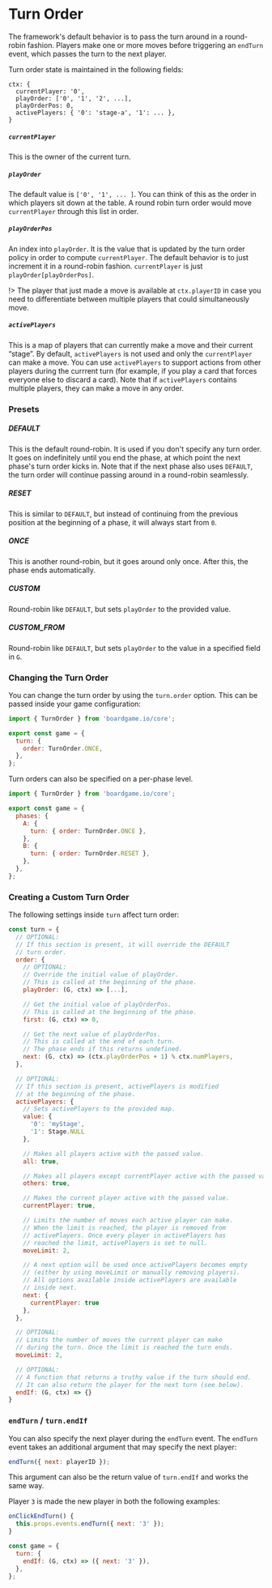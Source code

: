 # Turn Order

The framework's default behavior is to pass the turn around
in a round-robin fashion. Players make one or more moves
before triggering an `endTurn` event, which passes the turn
to the next player.

Turn order state is maintained in the following fields:

```
ctx: {
  currentPlayer: '0',
  playOrder: ['0', '1', '2', ...],
  playOrderPos: 0,
  activePlayers: { '0': 'stage-a', '1': ... },
}
```

##### `currentPlayer`

This is the owner of the current turn.

##### `playOrder`

The default value is `['0', '1', ... ]`. You can think of this
as the order in which players sit down at the table. A round
robin turn order would move `currentPlayer` through this
list in order.

##### `playOrderPos`

An index into `playOrder`. It is the value that is updated
by the turn order policy in order to compute `currentPlayer`.
The default behavior is to just increment it in a round-robin
fashion. `currentPlayer` is just `playOrder[playOrderPos]`.

!> The player that just made a move is available at
`ctx.playerID` in case you need to differentiate between
multiple players that could simultaneously move.

##### `activePlayers`

This is a map of players that can currently make a move and their
current “stage”. By default, `activePlayers` is not used and only
the `currentPlayer` can make a move. You can use `activePlayers`
to support actions from other players during the currrent turn
(for example, if you play a card that forces everyone else
to discard a card). Note that if `activePlayers` contains multiple
players, they can make a move in any order.

### Presets

##### DEFAULT

This is the default round-robin. It is used if you don't
specify any turn order. It goes on indefinitely until you
end the phase, at which point the next phase's turn order
kicks in. Note that if the next phase also uses
`DEFAULT`, the turn order will continue passing
around in a round-robin seamlessly.

##### RESET

This is similar to `DEFAULT`, but instead of continuing
from the previous position at the beginning of a phase, it
will always start from `0`.

##### ONCE

This is another round-robin, but it goes around only once.
After this, the phase ends automatically.

##### CUSTOM

Round-robin like `DEFAULT`, but sets `playOrder` to the provided
value.

##### CUSTOM_FROM

Round-robin like `DEFAULT`, but sets `playOrder` to the value
in a specified field in `G`.

### Changing the Turn Order

You can change the turn order by using the `turn.order` option.
This can be passed inside your game configuration:

```js
import { TurnOrder } from 'boardgame.io/core';

export const game = {
  turn: {
    order: TurnOrder.ONCE,
  },
};
```

Turn orders can also be specified on a per-phase level.

```js
import { TurnOrder } from 'boardgame.io/core';

export const game = {
  phases: {
    A: {
      turn: { order: TurnOrder.ONCE },
    },
    B: {
      turn: { order: TurnOrder.RESET },
    },
  },
};
```

### Creating a Custom Turn Order

The following settings inside `turn` affect turn order:

```js
const turn = {
  // OPTIONAL:
  // If this section is present, it will override the DEFAULT
  // turn order.
  order: {
    // OPTIONAL:
    // Override the initial value of playOrder.
    // This is called at the beginning of the phase.
    playOrder: (G, ctx) => [...],

    // Get the initial value of playOrderPos.
    // This is called at the beginning of the phase.
    first: (G, ctx) => 0,

    // Get the next value of playOrderPos.
    // This is called at the end of each turn.
    // The phase ends if this returns undefined.
    next: (G, ctx) => (ctx.playOrderPos + 1) % ctx.numPlayers,
  },

  // OPTIONAL:
  // If this section is present, activePlayers is modified
  // at the beginning of the phase.
  activePlayers: {
    // Sets activePlayers to the provided map.
    value: {
      '0': 'myStage',
      '1': Stage.NULL
    },

    // Makes all players active with the passed value.
    all: true,

    // Makes all players except currentPlayer active with the passed value.
    others: true,

    // Makes the current player active with the passed value.
    currentPlayer: true,

    // Limits the number of moves each active player can make.
    // When the limit is reached, the player is removed from
    // activePlayers. Once every player in activePlayers has
    // reached the limit, activePlayers is set to null.
    moveLimit: 2,

    // A next option will be used once activePlayers becomes empty
    // (either by using moveLimit or manually removing players).
    // All options available inside activePlayers are available
    // inside next.
    next: {
      currentPlayer: true
    },
  },

  // OPTIONAL:
  // Limits the number of moves the current player can make
  // during the turn. Once the limit is reached the turn ends.
  moveLimit: 2,

  // OPTIONAL:
  // A function that returns a truthy value if the turn should end.
  // It can also return the player for the next turn (see below).
  endIf: (G, ctx) => {}
}
```

### `endTurn` / `turn.endIf`

You can also specify the next player during the `endTurn` event.
The `endTurn` event takes an additional argument that may specify
the next player:

```js
endTurn({ next: playerID });
```

This argument can also be the return value of `turn.endIf` and
works the same way.

Player `3` is made the new player in both the following examples:

```js
onClickEndTurn() {
  this.props.events.endTurn({ next: '3' });
}
```

```js
const game = {
  turn: {
    endIf: (G, ctx) => ({ next: '3' }),
  },
};
```

